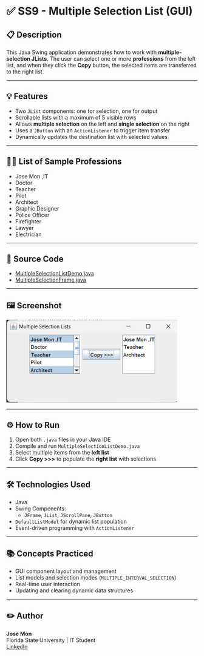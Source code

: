 # ✅ SS9 - Multiple Selection List (GUI)

## 📋 Description
This Java Swing application demonstrates how to work with **multiple-selection JLists**. The user can select one or more **professions** from the left list, and when they click the **Copy** button, the selected items are transferred to the right list.

---

## 💡 Features
- Two `JList` components: one for selection, one for output
- Scrollable lists with a maximum of 5 visible rows
- Allows **multiple selection** on the left and **single selection** on the right
- Uses a `JButton` with an `ActionListener` to trigger item transfer
- Dynamically updates the destination list with selected values

---

## 🧑‍💼 List of Sample Professions
- Jose Mon ,IT  
- Doctor  
- Teacher  
- Pilot  
- Architect  
- Graphic Designer  
- Police Officer  
- Firefighter  
- Lawyer  
- Electrician  

---

## 📂 Source Code
- [MultipleSelectionListDemo.java](./MultipleSelectionListDemo.java)  
- [MultipleSelectionFrame.java](./MultipleSelectionFrame.java)

---

## 🖼️ Screenshot

<img src="img/SS93.png" alt="Multiple Selection List GUI Screenshot" width="450"/>


---

## ⚙️ How to Run
1. Open both `.java` files in your Java IDE
2. Compile and run `MultipleSelectionListDemo.java`
3. Select multiple items from the **left list**
4. Click **Copy >>>** to populate the **right list** with selections

---

## 🛠️ Technologies Used
- Java
- Swing Components:
  - `JFrame`, `JList`, `JScrollPane`, `JButton`
- `DefaultListModel` for dynamic list population
- Event-driven programming with `ActionListener`

---

## 📚 Concepts Practiced
- GUI component layout and management
- List models and selection modes (`MULTIPLE_INTERVAL_SELECTION`)
- Real-time user interaction
- Updating and clearing dynamic data structures

---

## ✏️ Author
**Jose Mon**  
Florida State University | IT Student  
[LinkedIn](https://www.linkedin.com/in/jose-mon-675a67311/)

